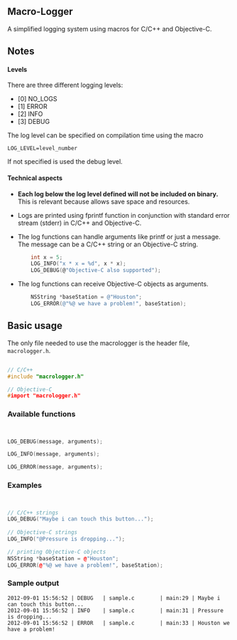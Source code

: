 ## Macro-Logger

A simplified logging system using macros for C/C++ and Objective-C.

## Notes

#### Levels

There are three different logging levels:

  - [0] NO_LOGS
  - [1] ERROR
  - [2] INFO
  - [3] DEBUG

The log level can be specified on compilation time using the macro 

```
LOG_LEVEL=level_number
```

If not specified is used the debug level.

#### Technical aspects

  * **Each log below the log level defined will not be included on binary.** This is relevant because allows save space and resources.
  * Logs are printed using fprintf function in conjunction with standard error stream (stderr) in C/C++ and Objective-C.
  * The log functions can handle arguments like printf or just a message. The message can be a C/C++ string or an Objective-C string.

	```C
		int x = 5;
		LOG_INFO("x * x = %d", x * x);
		LOG_DEBUG(@"Objective-C also supported");
	```
  * The log functions can receive Objective-C objects as arguments.

	```Objective-C
		NSString *baseStation = @"Houston";
		LOG_ERROR(@"%@ we have a problem!", baseStation);
	```

## Basic usage

The only file needed to use the macrologger is the header file, `macrologger.h`.

```C++

// C/C++
#include "macrologger.h"

// Objective-C
#import "macrologger.h"
```

### Available functions

```C++


LOG_DEBUG(message, arguments);

LOG_INFO(message, arguments);

LOG_ERROR(message, arguments);

```

### Examples

```C++


// C/C++ strings
LOG_DEBUG("Maybe i can touch this button...");
    
// Objective-C strings
LOG_INFO("@Pressure is dropping...");

// printing Objective-C objects    
NSString *baseStation = @"Houston";
LOG_ERROR(@"%@ we have a problem!", baseStation);

```

### Sample output

```
2012-09-01 15:56:52 | DEBUG   | sample.c        | main:29 | Maybe i can touch this button...
2012-09-01 15:56:52 | INFO    | sample.c        | main:31 | Pressure is dropping...
2012-09-01 15:56:52 | ERROR   | sample.c        | main:33 | Houston we have a problem!
```